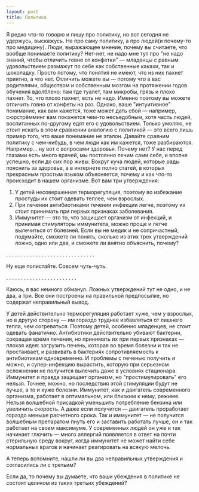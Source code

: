 ```yaml
---
layout: post
title: Политика
---
```

Я редко что-то говорю и пишу про политику, но вот сегодня не удержусь, выскажусь. Не про саму политику, а про людей(и почему-то про медицину). Люди, выражающее мнение, почему вы считаете, что вообще понимаете политику? Нет-нет, не надо мне тут про "не надо знаний, чтобы отличить говно от конфетки" — младенцы с равным удовольствием размажут по себе как собственные какахи, так и шоколадку. Просто потому, что понятия не имеют, что из них пахнет приятно, а что нет. Отличить можете вы — потому что в вас родителями, обществом и собственным мозгом на протяжении годов обучения вдолблено: там где туалет, там микробы, грязь и плохо пахнет. То, что плохо пахнет, есть не надо. Именно поэтому вы можете отличить говно от конфеты на раз. Однако, ваше "интуитивное" понимание, как вам кажется, тоже может дать сбой — например, сюрстрёмминг вам покажется чем-то несъедобным, хотя часть людей, воспитанных по-другому едят его с удовольствием. 
Только умоляю, не стоит искать в этом сравнении аналогию с политикой — это всего лишь пример того, что ваше понимание не эталон.
Давайте сравним политику с чем-нибудь, в чем люди как им кажется, тоже разбираются. Например... ну вот с вопросами здоровья. Почему нет? У нас перед глазами есть много врачей, мы постоянно лечим сами себя, и вполне успешно, если до сих пор живы. Вокруг куча людей, которые рады пояснить за здоровье, а в интернете полно статей, в которых прекрасным простым языком объясняется, почему и как что-то происходит в нашем организме. 
Вот вам три утверждения:
1) У детей несовершенная терморегуляция, поэтому во избежание простуды их стоит одевать теплее, чем взрослых.
2) При лечении антибиотиками течении инфекции легче, поэтому их стоит принимать при первых признаках заболевания. 
3) Иммунитет — это то, что защищает организм от инфекций, и принимая стимуляторы иммунитета, можно проще и легче вылечиться от болезней. 
Если вы не медик и не сопричастный, подумайте, сможете ли понять, сколько из этих трех утверждений ложно, одно или два, и сможете ли внятно объяснить, почему? 

.
.
.
.
.
.
.
.
.
.
.
.
.
.
.
.
.
.
.
.
.
.
.
.
.
.
.
.
.
.

Ну еще полистайте. Совсем чуть-чуть. 

.
.
.
.
.
.
.
.
.
.
.
.
.
.
.
.
.
.
.
.
.
.
.
.

Каюсь, я вас немного обманул. Ложных утверждений тут не одно, и не два, а три. Все они построены на правильной предпосылке, но содержат неправильный вывод. 

У детей действительно терморегуляция работает хуже, чем у взрослых, но в другую сторону — им гораздо труднее избавляться от лишнего тепла, чем согреваться. Поэтому детей, особенно младенцев, не стоит одевать фанатично. 
Антибиотики действительно убивают бактерии, сокращая время лечения, но принимать их при первых признаках — плохая идея: загрузить печень, которая во время болезни и так не простаивает, и развивать в бактериях сопротивляемость к антибиотикам одновременно. И проблемы с печенью получить и можно, и супер-инфекцию вырастить, которую при серьезном осложнении не получится вылечить даже в условиях стационара. 
Иммунитет и правда защищает организм, но "простимулировать" его нельзя. Точнее, можно, но последствия этой стимуляции будут не лучше, а то и хуже болезни. Иммунитет, как и двигатель современного организма, работает в оптимальном, или близким к нему, режиме. Нельзя волшебной присадкой уменьшить потребление бензина или увеличить скорость. А даже если получится — двигатель проработает гораздо меньше расчетного срока. Так и иммунитет — не получится волшебным препаратом пнуть его и заставить работать лучше, он и так работает на своем максимуме. У современных людей он уже и так начинает глючить — много аллергий появляется в ответ на почти стерильную среду вокруг, когда иммунитет не может найти себе нормальных врагов и начинает реагировать на всякую мелочь. 

А теперь вспомните, нашли ли вы два неправильных утверждения и согласились ли с третьим? 

Если да, то почему вы думаете, что ваши убеждения в политике не состоят целиком из таких третьих убеждений?